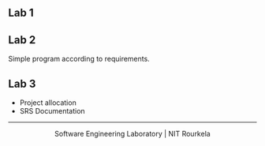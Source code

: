 ## Lab 1

## Lab 2
Simple program according to requirements.

## Lab 3
* Project allocation
* SRS Documentation

***
<center> Software Engineering Laboratory | NIT Rourkela </center>